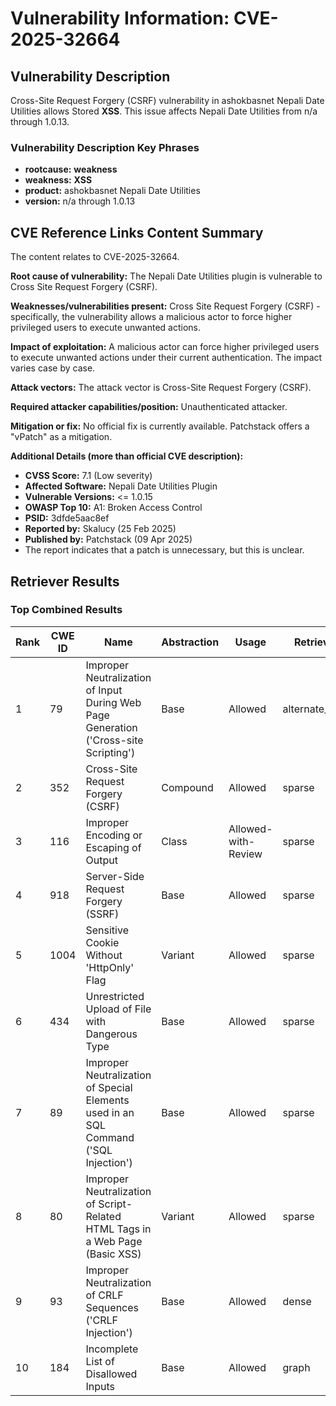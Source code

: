 # Vulnerability Information: CVE-2025-32664

## Vulnerability Description
Cross-Site Request Forgery (CSRF) vulnerability in ashokbasnet Nepali Date Utilities allows Stored **XSS**. This issue affects Nepali Date Utilities from n/a through 1.0.13.

### Vulnerability Description Key Phrases
- **rootcause:** **weakness**
- **weakness:** **XSS**
- **product:** ashokbasnet Nepali Date Utilities
- **version:** n/a through 1.0.13

## CVE Reference Links Content Summary
The content relates to CVE-2025-32664.

**Root cause of vulnerability:**
The Nepali Date Utilities plugin is vulnerable to Cross Site Request Forgery (CSRF).

**Weaknesses/vulnerabilities present:**
Cross Site Request Forgery (CSRF) - specifically, the vulnerability allows a malicious actor to force higher privileged users to execute unwanted actions.

**Impact of exploitation:**
A malicious actor can force higher privileged users to execute unwanted actions under their current authentication. The impact varies case by case.

**Attack vectors:**
The attack vector is Cross-Site Request Forgery (CSRF).

**Required attacker capabilities/position:**
Unauthenticated attacker.

**Mitigation or fix:**
No official fix is currently available. Patchstack offers a "vPatch" as a mitigation.

**Additional Details (more than official CVE description):**
*   **CVSS Score:** 7.1 (Low severity)
*   **Affected Software:** Nepali Date Utilities Plugin
*   **Vulnerable Versions:** <= 1.0.15
*   **OWASP Top 10:** A1: Broken Access Control
*   **PSID:** 3dfde5aac8ef
*   **Reported by:** Skalucy (25 Feb 2025)
*   **Published by:** Patchstack (09 Apr 2025)
*   The report indicates that a patch is unnecessary, but this is unclear.

## Retriever Results

### Top Combined Results

| Rank | CWE ID | Name | Abstraction | Usage  | Retrievers | Individual Scores |
|------|--------|------|-------------|-------|------------|-------------------|
| 1 | 79 | Improper Neutralization of Input During Web Page Generation ('Cross-site Scripting') | Base | Allowed | alternate_terms | 1.000 |
| 2 | 352 | Cross-Site Request Forgery (CSRF) | Compound | Allowed | sparse | 0.166 |
| 3 | 116 | Improper Encoding or Escaping of Output | Class | Allowed-with-Review | sparse | 0.134 |
| 4 | 918 | Server-Side Request Forgery (SSRF) | Base | Allowed | sparse | 0.130 |
| 5 | 1004 | Sensitive Cookie Without 'HttpOnly' Flag | Variant | Allowed | sparse | 0.130 |
| 6 | 434 | Unrestricted Upload of File with Dangerous Type | Base | Allowed | sparse | 0.129 |
| 7 | 89 | Improper Neutralization of Special Elements used in an SQL Command ('SQL Injection') | Base | Allowed | sparse | 0.126 |
| 8 | 80 | Improper Neutralization of Script-Related HTML Tags in a Web Page (Basic XSS) | Variant | Allowed | sparse | 0.121 |
| 9 | 93 | Improper Neutralization of CRLF Sequences ('CRLF Injection') | Base | Allowed | dense | 0.560 |
| 10 | 184 | Incomplete List of Disallowed Inputs | Base | Allowed | graph | 0.002 |

